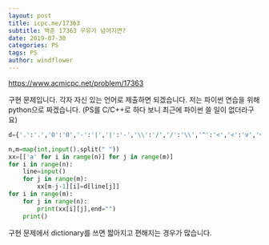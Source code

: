 ```yaml
---
layout: post
title: icpc.me/17363
subtitle: 백준 17363 우유가 넘어지면?
date: 2019-07-30
categories: PS
tags: PS
author: windflower
---
```


<https://www.acmicpc.net/problem/17363>

구현 문제입니다. 각자 자신 있는 언어로 제출하면 되겠습니다. 저는 파이썬 연습을 위해 python으로 짜겠습니다. (PS를 C/C++로 하다 보니 최근에 파이썬 쓸 일이 없더라구요)

```PYTHON
d={'.':'.','O':'O','-':'|','|':'-','\\':'/','/':'\\','^':'<','<':'v','v':'>','>':'^'}

n,m=map(int,input().split(" "))
xx=[['a' for i in range(n)] for j in range(m)]
for i in range(n):
	line=input()
	for j in range(m):
		xx[m-j-1][i]=d[line[j]]
for i in range(m):
	for j in range(n):
		print(xx[i][j],end="")
	print()
```

구현 문제에서 dictionary를 쓰면 짧아지고 편해지는 경우가 많습니다. 
